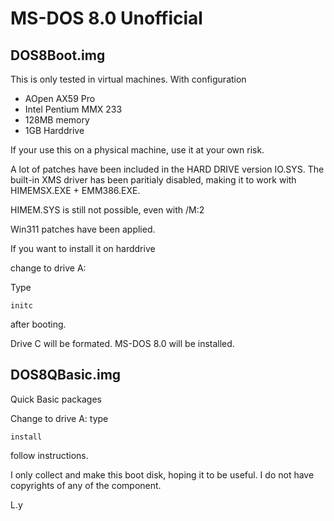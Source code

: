 # MS-DOS 8.0 Unofficial
## DOS8Boot.img

This is only tested in virtual machines. With configuration 

- AOpen AX59 Pro
- Intel Pentium MMX 233
- 128MB memory
- 1GB Harddrive

If your use this on a physical machine, use it at your own risk.

A lot of patches have been included in the HARD DRIVE version IO.SYS.
The built-in XMS driver has been paritialy disabled, making it to work with HIMEMSX.EXE + EMM386.EXE.

HIMEM.SYS is still not possible, even with /M:2

Win311 patches have been applied.

If you want to install it on harddrive

change to drive A:

Type 

```
initc
```

after booting.

Drive C will be formated. MS-DOS 8.0 will be installed.

## DOS8QBasic.img
  
Quick Basic packages

Change to drive A:
type

```
install
```

follow instructions.


I only collect and make this boot disk, hoping it to be useful.
I do not have copyrights of any of the component.

L.y

